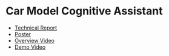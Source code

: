 # Car Model Cognitive Assistant

* [Technical Report](https://docs.google.com/document/d/19uSh-1quI0Lwa_Gkl5fhDjU3kvZnpxR0g08xO-aqA4k/edit?usp=sharing)
* [Poster](docs/poster.pdf)
* [Overview Video](https://www.youtube.com/watch?v=4bHLLkaQ5V4)
* [Demo Video](https://www.youtube.com/watch?v=OS9efSw-fM8)
